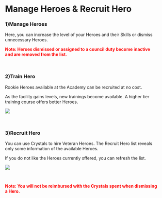 # Manage Heroes & Recruit Hero

### 1)Manage Heroes

 Here, you can increase the level of your Heroes and their Skills or dismiss unnecessary Heroes.

<font color="red">**Note: Heroes dismissed or assigned to a council duty become inactive and are removed from the list.**</font>

<br>

### 2)Train Hero

 Rookie Heroes available at the Academy can be recruited at no cost.

As the facility gains levels, new trainings become available. A higher tier training course offers better Heroes.

![](https://s3.ap-northeast-2.amazonaws.com/an2img/guide/104_001RookieHero.png)

<br>

### 3)Recruit Hero

 You can use Crystals to hire Veteran Heroes. The Recruit Hero list reveals only some information of the available Heroes.

If you do not like the Heroes currently offered, you can refresh the list.

![](https://s3.ap-northeast-2.amazonaws.com/an2img/guide/104_002VeteranHero.png)

<br>

<font color="red">**Note: You will not be reimbursed with the Crystals spent when dismissing a Hero.**</font>